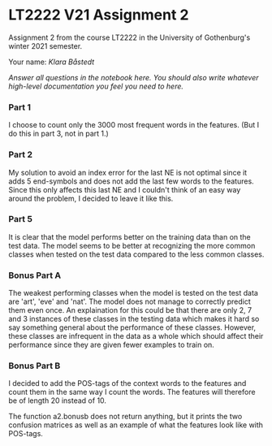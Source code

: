 # LT2222 V21 Assignment 2

Assignment 2 from the course LT2222 in the University of Gothenburg's winter 2021 semester.

Your name: *Klara Båstedt*

*Answer all questions in the notebook here.  You should also write whatever high-level documentation you feel you need to here.*

### Part 1

I choose to count only the 3000 most frequent words in the features. (But I do this in part 3, not in part 1.)

### Part 2

My solution to avoid an index error for the last NE is not optimal since it adds 5 end-symbols and does not add the last few words to the features. Since this only affects this last NE and I couldn't think of an easy way around the problem, I decided to leave it like this.

### Part 5

It is clear that the model performs better on the training data than on the test data. The model seems to be better at recognizing the more common classes when tested on the test data compared to the less common classes.

### Bonus Part A

The weakest performing classes when the model is tested on the test data are 'art', 'eve' and 'nat'. The model does not manage to correctly predict them even once. An explaination for this could be that there are only 2, 7 and 3 instances of these classes in the testing data which makes it hard so say something general about the performance of these classes. However, these classes are infrequent in the data as a whole which should affect their performance since they are given fewer examples to train on.

### Bonus Part B

I decided to add the POS-tags of the context words to the features and count them in the same way I count the words. The features will therefore be of length 20 instead of 10.

The function a2.bonusb does not return anything, but it prints the two confusion matrices as well as an example of what the features look like with POS-tags.